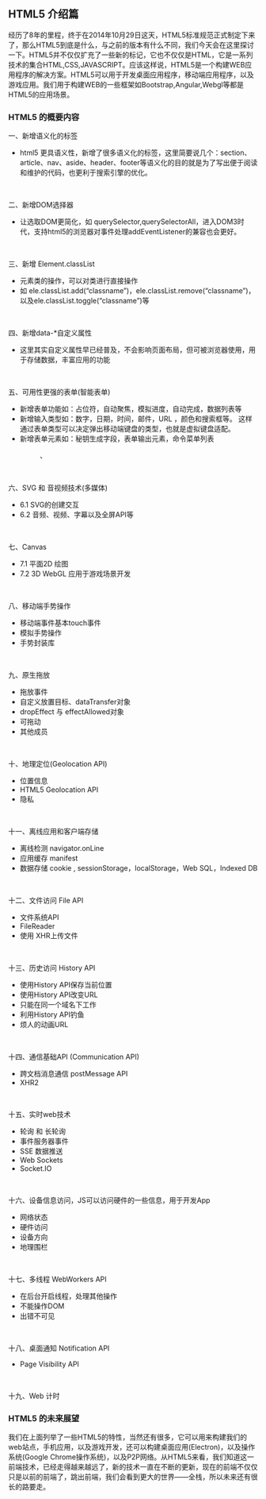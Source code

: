 HTML5 介绍篇
---

经历了8年的里程，终于在2014年10月29日这天，HTML5标准规范正式制定下来了，那么HTML5到底是什么，与之前的版本有什么不同，我们今天会在这里探讨一下。HTML5并不仅仅扩充了一些新的标记，它也不仅仅是HTML，它是一系列技术的集合HTML,CSS,JAVASCRIPT。应该这样说，HTML5是一个构建WEB应用程序的解决方案。HTML5可以用于开发桌面应用程序，移动端应用程序，以及游戏应用。我们用于构建WEB的一些框架如Bootstrap,Angular,Webgl等都是HTML5的应用场景。

### HTML5 的概要内容

一、新增语义化的标签 
- html5 更具语义性，新增了很多语义化的标签，这里简要说几个：section、article、nav、aside、header、footer等语义化的目的就是为了写出便于阅读和维护的代码，也更利于搜索引擎的优化。
<br/>

二、新增DOM选择器 
- 让选取DOM更简化，如 querySelector,querySelectorAll，进入DOM3时代，支持html5的浏览器对事件处理addEventListener的兼容也会更好。
<br/>

三、新增 Element.classList 
- 元素类的操作，可以对类进行直接操作 
- 如 ele.classList.add(“classname”)，ele.classList.remove(“classname”)，以及ele.classList.toggle(“classname”)等
<br/>

四、新增data-*自定义属性 
- 这里其实自定义属性早已经普及，不会影响页面布局，但可被浏览器使用，用于存储数据，丰富应用的功能
<br/>

五、可用性更强的表单(智能表单) 
- 新增表单功能如：占位符，自动聚焦，模拟进度，自动完成，数据列表等
-  新增输入类型如：数字，日期，时间，邮件，URL ，颜色和搜索框等。 这样通过表单类型可以决定弹出移动端键盘的类型，也就是虚拟键盘适配。
- 新增表单元素如：秘钥生成字段<keygen>，表单输出元素<output>，命令菜单列表<menu>、<command>
<br/>

六、SVG 和 音视频技术(多媒体) 
- 6.1 SVG的创建交互
- 6.2 音频、视频、字幕以及全屏API等
<br/>

七、Canvas 
- 7.1 平面2D 绘图
- 7.2 3D WebGL 应用于游戏场景开发
<br/>

八、移动端手势操作 
- 移动端事件基本touch事件
- 模拟手势操作
- 手势封装库
<br/>

九、原生拖放 
- 拖放事件
- 自定义放置目标、dataTransfer对象
- dropEffect 与 effectAllowed对象
- 可拖动
- 其他成员
 <br/>

十、地理定位(Geolocation API) 
- 位置信息
- HTML5 Geolocation API
- 隐私
<br/>

十一、离线应用和客户端存储 
- 离线检测 navigator.onLine
- 应用缓存 manifest
- 数据存储 cookie , sessionStorage，localStorage，Web SQL，Indexed DB
<br/>

十二、文件访问 File API 
- 文件系统API
- FileReader
- 使用 XHR上传文件
<br/>

十三、历史访问 History API 
- 使用History API保存当前位置
- 使用History API改变URL
- 只能在同一个域名下工作
- 利用History API钓鱼
- 烦人的动画URL
<br/>

十四、通信基础API (Communication API) 
- 跨文档消息通信 postMessage API
- XHR2
<br/>

十五、实时web技术 
- 轮询 和 长轮询
- 事件服务器事件
- SSE 数据推送
- Web Sockets
- Socket.IO
<br/>

十六、设备信息访问，JS可以访问硬件的一些信息，用于开发App 
- 网络状态
- 硬件访问
- 设备方向
- 地理围栏
<br/>

十七、多线程 WebWorkers API 
-  在后台开启线程，处理其他操作
- 不能操作DOM
- 出错不可见
<br/>

十八、桌面通知 Notification API
- Page Visibility API
<br/>

十九、Web 计时
<br/>

### HTML5 的未来展望

我们在上面列举了一些HTML5的特性，当然还有很多，它可以用来构建我们的web站点，手机应用，以及游戏开发，还可以构建桌面应用(Electron)，以及操作系统(Google Chrome操作系统)，以及P2P网络。从HTML5来看，我们知道这一前端技术，已经走得越来越远了，新的技术一直在不断的更新，现在的前端不仅仅只是以前的前端了，跳出前端，我们会看到更大的世界——全栈，所以未来还有很长的路要走。